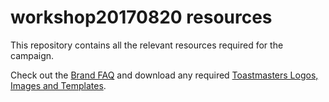 # workshop20170820 resources

This repository contains all the relevant resources required for the campaign.

Check out the [Brand FAQ](https://www.toastmasters.org/Footer/FAQ/Brand) and download any required [Toastmasters Logos, Images and Templates](https://www.toastmasters.org/resources/logos-images-and-templates/design-elements).
